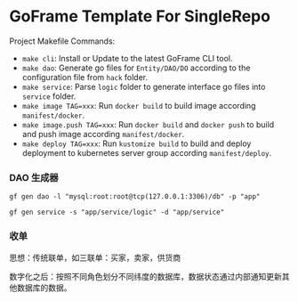 # GoFrame Template For SingleRepo

Project Makefile Commands: 
- `make cli`: Install or Update to the latest GoFrame CLI tool.
- `make dao`: Generate go files for `Entity/DAO/DO` according to the configuration file from `hack` folder.
- `make service`: Parse `logic` folder to generate interface go files into `service` folder.
- `make image TAG=xxx`: Run `docker build` to build image according `manifest/docker`.
- `make image.push TAG=xxx`: Run `docker build` and `docker push` to build and push image according `manifest/docker`.
- `make deploy TAG=xxx`: Run `kustomize build` to build and deploy deployment to kubernetes server group according `manifest/deploy`.

### DAO 生成器

```
gf gen dao -l "mysql:root:root@tcp(127.0.0.1:3306)/db" -p "app"

gf gen service -s "app/service/logic" -d "app/service"
```


### 收单

思想：传统联单，如三联单：买家，卖家，供货商

数字化之后：按照不同角色划分不同纬度的数据库，数据状态通过内部通知更新其他数据库的数据。

